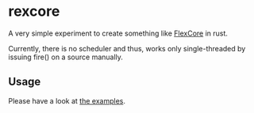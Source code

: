 # rexcore

A very simple experiment to create something like [FlexCore](https://github.com/FlexCoreLib/flexcore) in rust.

Currently, there is no scheduler and thus, works only single-threaded by issuing fire() on a source manually.

## Usage

Please have a look at [the examples](examples/akkumulator.rs).

